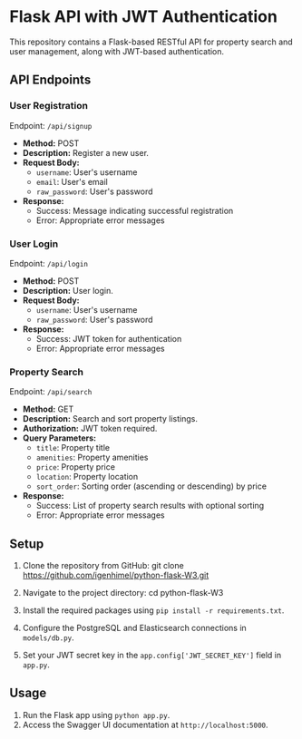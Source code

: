 # Flask API with JWT Authentication

This repository contains a Flask-based RESTful API for property search and user management, along with JWT-based authentication.

## API Endpoints


### User Registration

Endpoint: `/api/signup`

- **Method:** POST
- **Description:** Register a new user.
- **Request Body:**
  - `username`: User's username
  - `email`: User's email
  - `raw_password`: User's password
- **Response:**
  - Success: Message indicating successful registration
  - Error: Appropriate error messages

### User Login

Endpoint: `/api/login`

- **Method:** POST
- **Description:** User login.
- **Request Body:**
  - `username`: User's username
  - `raw_password`: User's password
- **Response:**
  - Success: JWT token for authentication
  - Error: Appropriate error messages

### Property Search

Endpoint: `/api/search`

- **Method:** GET
- **Description:** Search and sort property listings.
- **Authorization:** JWT token required.
- **Query Parameters:**
  - `title`: Property title
  - `amenities`: Property amenities
  - `price`: Property price
  - `location`: Property location
  - `sort_order`: Sorting order (ascending or descending) by price
- **Response:**
  - Success: List of property search results with optional sorting
  - Error: Appropriate error messages



## Setup
1. Clone the repository from GitHub:
git clone https://github.com/igenhimel/python-flask-W3.git

2. Navigate to the project directory:
cd python-flask-W3

3. Install the required packages using `pip install -r requirements.txt`.

2. Configure the PostgreSQL and Elasticsearch connections in `models/db.py`.
3. Set your JWT secret key in the `app.config['JWT_SECRET_KEY']` field in `app.py`.

## Usage

1. Run the Flask app using `python app.py`.
2. Access the Swagger UI documentation at `http://localhost:5000`.

